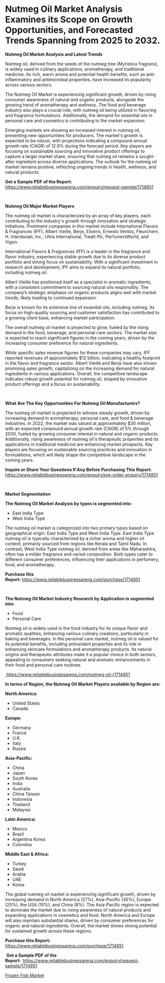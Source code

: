 <p><h1>Nutmeg Oil Market Analysis Examines its Scope on Growth Opportunities, and Forecasted Trends Spanning from 2025 to 2032.</h1></p><p><strong>Nutmeg Oil Market Analysis and Latest Trends</strong></p>
<p><p>Nutmeg oil, derived from the seeds of the nutmeg tree (Myristica fragrans), is widely used in culinary applications, aromatherapy, and traditional medicine. Its rich, warm aroma and potential health benefits, such as anti-inflammatory and antimicrobial properties, have increased its popularity across various sectors.</p><p>The Nutmeg Oil Market is experiencing significant growth, driven by rising consumer awareness of natural and organic products, alongside the growing trend of aromatherapy and wellness. The food and beverage industry also plays a crucial role, with nutmeg oil being utilized in flavoring and fragrance formulations. Additionally, the demand for essential oils in personal care and cosmetics is contributing to the market expansion.</p><p>Emerging markets are showing an increased interest in nutmeg oil, presenting new opportunities for producers. The market's growth is expected to be robust, with projections indicating a compound annual growth rate (CAGR) of 12.9% during the forecast period. Key players are focusing on sustainable sourcing and innovative product offerings to capture a larger market share, ensuring that nutmeg oil remains a sought-after ingredient across diverse applications. The outlook for the nutmeg oil market remains positive, reflecting ongoing trends in health, wellness, and natural products.</p></p>
<p><strong>Get a Sample PDF of the Report:&nbsp;</strong> <a href="https://www.reliablebusinessarena.com/enquiry/request-sample/1714951?utm_campaign=2231&utm_medium=2&utm_source=Github&utm_content=ia&utm_term=15022025&utm_id=nutmeg-oil">https://www.reliablebusinessarena.com/enquiry/request-sample/1714951</a></p>
<p>&nbsp;</p>
<p><strong>Nutmeg Oil Major Market Players</strong></p>
<p><p>The nutmeg oil market is characterized by an array of key players, each contributing to the industry's growth through innovation and strategic initiatives. Prominent companies in this market include International Flavors & Fragrances (IFF), Albert Vieille, Berje, Elixens, Ernesto Ventós, Fleurchem, H. Interdonati, Inc., Ultra International, Treatt Plc, PerfumersWorld, and Vigon.</p><p>International Flavors & Fragrances (IFF) is a leader in the fragrance and flavor industry, experiencing stable growth due to its diverse product portfolio and strong focus on sustainability. With a significant investment in research and development, IFF aims to expand its natural portfolio, including nutmeg oil.</p><p>Albert Vieille has positioned itself as a specialist in aromatic ingredients, with a consistent commitment to sourcing natural oils responsibly. The company’s strategic emphasis on organic products aligns well with market trends, likely leading to continued expansion.</p><p>Berje is known for its extensive line of essential oils, including nutmeg. Its focus on high-quality sourcing and customer satisfaction has contributed to a growing client base, enhancing market participation.</p><p>The overall nutmeg oil market is projected to grow, fueled by the rising demand in the food, beverage, and personal care sectors. The market size is expected to reach significant figures in the coming years, driven by the increasing consumer preference for natural ingredients.</p><p>While specific sales revenue figures for these companies may vary, IFF reported revenues of approximately $12 billion, indicating a healthy footprint in the flavor and fragrance sector. Albert Vieille and Berje have also shown promising sales growth, capitalizing on the increasing demand for natural ingredients in various applications. Overall, the competitive landscape indicates robust growth potential for nutmeg oil, shaped by innovative product offerings and a focus on sustainability.</p></p>
<p>&nbsp;</p>
<p><strong>What Are The Key Opportunities For Nutmeg Oil Manufacturers?</strong></p>
<p><p>The nutmeg oil market is projected to witness steady growth, driven by increasing demand in aromatherapy, personal care, and food & beverage industries. In 2022, the market was valued at approximately $30 million, with an expected compound annual growth rate (CAGR) of 5% through 2030, fueled by growing consumer interest in natural and organic products. Additionally, rising awareness of nutmeg oil's therapeutic properties and its applications in traditional medicine are enhancing market prospects. Key players are focusing on sustainable sourcing practices and innovation in formulations, which will likely shape the competitive landscape in the coming years.</p></p>
<p><strong>Inquire or Share Your Questions If Any Before Purchasing This Report:</strong> <a href="https://www.reliablebusinessarena.com/enquiry/pre-order-enquiry/1714951?utm_campaign=2231&utm_medium=2&utm_source=Github&utm_content=ia&utm_term=15022025&utm_id=nutmeg-oil">https://www.reliablebusinessarena.com/enquiry/pre-order-enquiry/1714951</a></p>
<p>&nbsp;</p>
<p><strong>Market Segmentation</strong></p>
<p><strong>The Nutmeg Oil Market Analysis by types is segmented into:</strong></p>
<p><ul><li>East India Type</li><li>West India Type</li></ul></p>
<p><p>The nutmeg oil market is categorized into two primary types based on geographical origin: East India Type and West India Type. East India Type nutmeg oil is typically characterized by a richer aroma and higher oil content, primarily sourced from regions like Kerala and Tamil Nadu. In contrast, West India Type nutmeg oil, derived from areas like Maharashtra, often has a milder fragrance and varied composition. Both types cater to different consumer preferences, influencing their applications in perfumery, food, and aromatherapy.</p></p>
<p><strong>Purchase this Report:&nbsp;</strong><a href="https://www.reliablebusinessarena.com/purchase/1714951?utm_campaign=2231&utm_medium=2&utm_source=Github&utm_content=ia&utm_term=15022025&utm_id=nutmeg-oil">https://www.reliablebusinessarena.com/purchase/1714951</a></p>
<p>&nbsp;</p>
<p><strong>The Nutmeg Oil Market Industry Research by Application is segmented into:</strong></p>
<p><ul><li>Food</li><li>Personal Care</li></ul></p>
<p><p>Nutmeg oil is widely used in the food industry for its unique flavor and aromatic qualities, enhancing various culinary creations, particularly in baking and beverages. In the personal care market, nutmeg oil is valued for its potential benefits, including antioxidant properties and its role in enhancing skincare formulations and aromatherapy products. Its natural origins and therapeutic attributes make it a popular choice in both sectors, appealing to consumers seeking natural and aromatic enhancements in their food and personal care routines.</p></p>
<p><a href="https://www.reliablebusinessarena.com/nutmeg-oil-r1714951?utm_campaign=2231&utm_medium=2&utm_source=Github&utm_content=ia&utm_term=15022025&utm_id=nutmeg-oil">&nbsp;https://www.reliablebusinessarena.com/nutmeg-oil-r1714951</a></p>
<p><strong>In terms of Region, the Nutmeg Oil Market Players available by Region are:</strong></p>
<p>
    <p> <strong> North America: </strong>
        <ul>
            <li>United States</li>
            <li>Canada</li>
        </ul>
        </p> 
    <p> <strong> Europe: </strong>
        <ul>
            <li>Germany</li>
            <li>France</li>
            <li>U.K.</li>
            <li>Italy</li>
            <li>Russia</li>
        </ul>
        </p> 
    <p> <strong> Asia-Pacific: </strong>
        <ul>
            <li>China</li>
            <li>Japan</li>
            <li>South Korea</li>
            <li>India</li>
            <li>Australia</li>
            <li>China Taiwan</li>
            <li>Indonesia</li>
            <li>Thailand</li>
            <li>Malaysia</li>
        </ul>
        </p> 
    <p> <strong> Latin America: </strong>
        <ul>
            <li>Mexico</li>
            <li>Brazil</li>
            <li>Argentina Korea</li>
            <li>Colombia</li>
        </ul>
        </p> 
    <p> <strong> Middle East & Africa: </strong>
        <ul>
            <li>Turkey</li>
            <li>Saudi</li>
            <li>Arabia</li>
            <li>UAE</li>
            <li>Korea</li>
        </ul>
    </p>
    </p>
<p><p>The global nutmeg oil market is experiencing significant growth, driven by increasing demand in North America (27%), Asia-Pacific (30%), Europe (25%), the USA (10%), and China (8%). The Asia-Pacific region is expected to dominate the market due to rising awareness of natural products and expanding applications in cosmetics and food. North America and Europe will also maintain substantial shares, driven by consumer preferences for organic and natural ingredients. Overall, the market shows strong potential for sustained growth across these regions.</p></p>
<p><strong>Purchase this Report: </strong><a href="https://www.reliablebusinessarena.com/purchase/1714951?utm_campaign=2231&utm_medium=2&utm_source=Github&utm_content=ia&utm_term=15022025&utm_id=nutmeg-oil">https://www.reliablebusinessarena.com/purchase/1714951</a></p>
<p>&nbsp;<strong>Get a Sample PDF of the Report:&nbsp;&nbsp;</strong><a href="https://www.reliablebusinessarena.com/enquiry/request-sample/1714951?utm_campaign=2231&utm_medium=2&utm_source=Github&utm_content=ia&utm_term=15022025&utm_id=nutmeg-oil">https://www.reliablebusinessarena.com/enquiry/request-sample/1714951</a></p>
<p><strong></strong></p>
<p><p><a href="https://github.com/ParvinKhatun77/Market-Research-Report-List-1/blob/main/frozen-fish-market.md?utm_campaign=2231&utm_medium=2&utm_source=Github&utm_content=ia&utm_term=15022025&utm_id=nutmeg-oil">Frozen Fish Market</a></p></p>